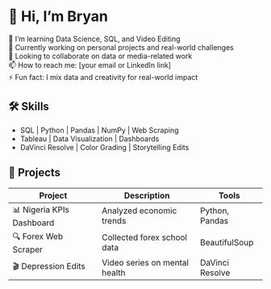 # 👋 Hi, I’m Bryan

🔭 I’m learning Data Science, SQL, and Video Editing  
🌱 Currently working on personal projects and real-world challenges  
👯 Looking to collaborate on data or media-related work  
📫 How to reach me: [your email or LinkedIn link]  
⚡ Fun fact: I mix data and creativity for real-world impact

## 🛠️ Skills
- SQL | Python | Pandas | NumPy | Web Scraping
- Tableau | Data Visualization | Dashboards
- DaVinci Resolve | Color Grading | Storytelling Edits

## 📂 Projects
| Project | Description | Tools |
|--------|-------------|-------|
| 📊 Nigeria KPIs Dashboard | Analyzed economic trends | Python, Pandas |
| 🔍 Forex Web Scraper | Collected forex school data | BeautifulSoup |
| 🎬 Depression Edits | Video series on mental health | DaVinci Resolve |
